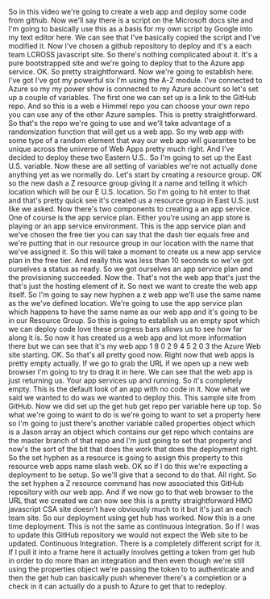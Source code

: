 So in this video we're going to create a web app and deploy some code from github.
Now we'll say there is a script on the Microsoft docs site and I'm going to basically use this as a
basis for my own script by Google into my text editor here.
We can see that I've basically copied the script and I've modified it.
Now I've chosen a github repository to deploy and it's a each team LCROSS javascript site.
So there's nothing complicated about it.
It's a pure bootstrapped site and we're going to deploy that to the Azure app service.
OK.
So pretty straightforward.
Now we're going to establish here.
I've got I've got my powerful six I'm using the A-Z module.
I've connected to Azure so my my power show is connected to my Azure account so let's set up a couple
of variables.
The first one we can set up is a link to the GitHub repo.
And so this is a web e Himmel repo you can choose your own repo you can use any of the other Azure samples.
This is pretty straightforward.
So that's the repo we're going to use and we'll take advantage of a randomization function that will
get us a web app.
So my web app with some type of a random element that way our web app will guarantee to be unique across
the universe of Web Apps pretty much right.
And I've decided to deploy these two Eastern U.S..
So I'm going to set up the East U.S. variable.
Now these are all setting of variables we're not actually done anything yet as we normally do.
Let's start by creating a resource group.
OK so the new dash a Z resource group giving it a name and telling it which location which will be our
E U.S. location.
So I'm going to hit enter to that and that's pretty quick see it's created us a resource group in East
U.S. just like we asked.
Now there's two components to creating a an app service.
One of course is the app service plan.
Either you're using an app store is playing or an app service environment.
This is the app service plan and we've chosen the free tier you can say that the dash tier equals free
and we're putting that in our resource group in our location with the name that we've assigned it.
So this will take a moment to create us a new app service plan in the free tier.
And really this was less than 10 seconds so we've got ourselves a status as ready.
So we got ourselves an app service plan and the provisioning succeeded.
Now the.
That's not the web app that's just the that's just the hosting element of it.
So next we want to create the web app itself.
So I'm going to say new hyphen a z web app we'll use the same name as the we've defined location.
We're going to use the app service plan which happens to have the same name as our web app and it's
going to be in our Resource Group.
So this is going to establish us an empty spot which we can deploy code
love these progress bars allows us to see how far along it is.
So now it has created us a web app and lot more information there but we can see that it's my web app
1 8 0 2 9 4 5 2 0 3 the Azure Web site starting.
OK.
So that's all pretty good now.
Right now that web apps is pretty empty actually.
If we go to grab the URL if we open up a new web browser
I'm going to try to drag it in here.
We can see that the web app is just returning us.
Your app services up and running.
So it's completely empty.
This is the default look of an app with no code in it.
Now what we said we wanted to do was we wanted to deploy this.
This sample site from GitHub.
Now we did set up the get hub get repo per variable here up top.
So what we're going to want to do is we're going to want to set a property here so I'm going to just
there's another variable called properties object which is a Jason array an object which contains our
get repo which contains are the master branch of that repo and I'm just going to set that property
and now's the sort of the bit that does the work that does the deployment right.
So the set hyphen as a resource is going to assign this property to this resource web apps name slash
web.
OK so if I do this we're expecting a deployment to be setup.
So we'll give that a second to do that.
All right.
So the set hyphen a Z resource command has now associated this GitHub repository with our web app.
And if we now go to that web browser to the URL that we created we can now see this is a pretty straightforward
HMO javascript CSA site doesn't have obviously much to it but it's just an each team site.
So our deployment using get hub has worked.
Now this is a one time deployment.
This is not the same as continuous integration.
So if I was to update this GitHub repository we would not expect the Web site to be updated.
Continuous Integration.
There is a completely different script for it.
If I pull it into a frame here it actually involves getting a token from get hub in order to do more
than an integration and then even though we're still using the properties object we're passing the token
to to authenticate and then the get hub can basically push whenever there's a completion or a check
in it can actually do a push to Azure to get that to redeploy.

